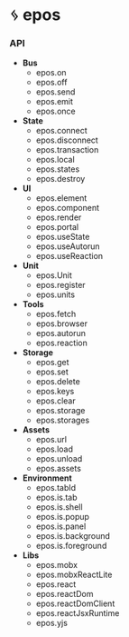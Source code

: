 # ᛃ epos

### API

- **Bus**
  - epos.on
  - epos.off
  - epos.send
  - epos.emit
  - epos.once
- **State**
  - epos.connect
  - epos.disconnect
  - epos.transaction
  - epos.local
  - epos.states
  - epos.destroy
- **UI**
  - epos.element
  - epos.component
  - epos.render
  - epos.portal
  - epos.useState
  - epos.useAutorun
  - epos.useReaction
- **Unit**
  - epos.Unit
  - epos.register
  - epos.units
- **Tools**
  - epos.fetch
  - epos.browser
  - epos.autorun
  - epos.reaction
- **Storage**
  - epos.get
  - epos.set
  - epos.delete
  - epos.keys
  - epos.clear
  - epos.storage
  - epos.storages
- **Assets**
  - epos.url
  - epos.load
  - epos.unload
  - epos.assets
- **Environment**
  - epos.tabId
  - epos.is.tab
  - epos.is.shell
  - epos.is.popup
  - epos.is.panel
  - epos.is.background
  - epos.is.foreground
- **Libs**
  - epos.mobx
  - epos.mobxReactLite
  - epos.react
  - epos.reactDom
  - epos.reactDomClient
  - epos.reactJsxRuntime
  - epos.yjs
